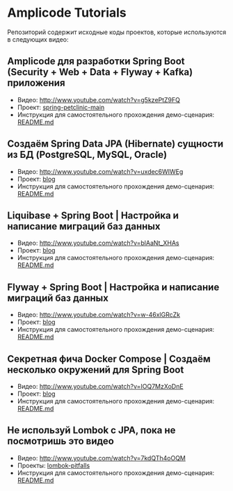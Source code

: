 # Amplicode Tutorials

Репозиторий содержит исходные коды проектов, которые используются в следующих видео:

## Amplicode для разработки Spring Boot (Security + Web + Data + Flyway + Kafka) приложения

* Видео: http://www.youtube.com/watch?v=g5kzePtZ9FQ
* Проект: [spring-petclinic-main](existing-spring-boot-app-modification/spring-petclinic-main)
* Инструкция для самостоятельного прохождения демо-сценария: [README.md](existing-spring-boot-app-modification/README.md)

## Создаём Spring Data JPA (Hibernate) сущности из БД (PostgreSQL, MySQL, Oracle)

* Видео: http://www.youtube.com/watch?v=uxdec6WIWEg
* Проект: [blog](generate-entities-from-db/blog)
* Инструкция для самостоятельного прохождения демо-сценария: [README.md](generate-entities-from-db/README.md)

## Liquibase + Spring Boot | Настройка и написание миграций баз данных

* Видео: http://www.youtube.com/watch?v=blAaNt_XHAs
* Проект: [blog](liquibase-and-spring-boot/blog)
* Инструкция для самостоятельного прохождения демо-сценария: [README.md](liquibase-and-spring-boot/README.md)

## Flyway + Spring Boot | Настройка и написание миграций баз данных

* Видео: http://www.youtube.com/watch?v=w-46xlGRcZk
* Проект: [blog](flyway-and-spring-boot/blog)
* Инструкция для самостоятельного прохождения демо-сценария: [README.md](flyway-and-spring-boot/README.md)

## Секретная фича Docker Compose | Создаём несколько окружений для Spring Boot

* Видео: http://www.youtube.com/watch?v=IOQ7MzXoDnE
* Проект: [blog](extends-feature-in-docker-compose/spring-petclinic-main)
* Инструкция для самостоятельного прохождения демо-сценария: [README.md](extends-feature-in-docker-compose/README.md)

## Не используй Lombok с JPA, пока не посмотришь это видео

* Видео: http://www.youtube.com/watch?v=7kdQTh4oOQM
* Проекты: [lombok-pitfalls](lombok-pitfalls)
* Инструкция для самостоятельного прохождения демо-сценария: [README.md](lombok-pitfalls/README.md)